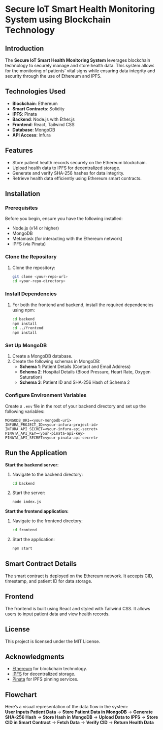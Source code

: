 # Secure IoT Smart Health Monitoring System using Blockchain Technology

## Introduction  
The **Secure IoT Smart Health Monitoring System** leverages blockchain technology to securely manage and store health data. This system allows for the monitoring of patients' vital signs while ensuring data integrity and security through the use of Ethereum and IPFS.

## Technologies Used  
- **Blockchain**: Ethereum  
- **Smart Contracts**: Solidity  
- **IPFS**: Pinata  
- **Backend**: Node.js with Ether.js  
- **Frontend**: React, Tailwind CSS  
- **Database**: MongoDB  
- **API Access**: Infura  

## Features  
- Store patient health records securely on the Ethereum blockchain.  
- Upload health data to IPFS for decentralized storage.  
- Generate and verify SHA-256 hashes for data integrity.  
- Retrieve health data efficiently using Ethereum smart contracts.  

## Installation  

### Prerequisites  
Before you begin, ensure you have the following installed:  
- Node.js (v14 or higher)  
- MongoDB  
- Metamask (for interacting with the Ethereum network)  
- IPFS (via Pinata)  

### Clone the Repository  
1. Clone the repository:  
   ```bash
   git clone <your-repo-url>
   cd <your-repo-directory>
   ```

### Install Dependencies  
1. For both the frontend and backend, install the required dependencies using npm:  
   ```bash
   cd backend
   npm install
   cd ../frontend
   npm install
   ```

### Set Up MongoDB  
1. Create a MongoDB database.  
2. Create the following schemas in MongoDB:  
   - **Schema 1**: Patient Details (Contact and Email Address)  
   - **Schema 2**: Hospital Details (Blood Pressure, Heart Rate, Oxygen Saturation)  
   - **Schema 3**: Patient ID and SHA-256 Hash of Schema 2  

### Configure Environment Variables  
Create a `.env` file in the root of your backend directory and set up the following variables:  
```
MONGODB_URI=<your-mongodb-uri>
INFURA_PROJECT_ID=<your-infura-project-id>
INFURA_API_SECRET=<your-infura-api-secret>
PINATA_API_KEY=<your-pinata-api-key>
PINATA_API_SECRET=<your-pinata-api-secret>
```

## Run the Application  
**Start the backend server:**  
1. Navigate to the backend directory:  
   ```bash
   cd backend
   ```
2. Start the server:  
   ```bash
   node index.js
   ```  

**Start the frontend application:**  
1. Navigate to the frontend directory:  
   ```bash
   cd frontend
   ```
2. Start the application:  
   ```bash
   npm start
   ```  

## Smart Contract Details  
The smart contract is deployed on the Ethereum network. It accepts CID, timestamp, and patient ID for data storage.

## Frontend  
The frontend is built using React and styled with Tailwind CSS. It allows users to input patient data and view health records.


## License  
This project is licensed under the MIT License.

## Acknowledgments  
- [Ethereum](https://ethereum.org/) for blockchain technology.  
- [IPFS](https://ipfs.io/) for decentralized storage.  
- [Pinata](https://pinata.cloud/) for IPFS pinning services.  

## Flowchart  
Here’s a visual representation of the data flow in the system:  
**User Inputs Patient Data** → **Store Patient Data in MongoDB** → **Generate SHA-256 Hash** → **Store Hash in MongoDB** → **Upload Data to IPFS** → **Store CID in Smart Contract** → **Fetch Data** → **Verify CID** → **Return Health Data**
